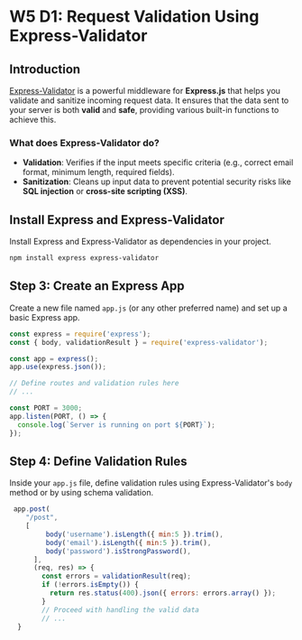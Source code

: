 # W5 D1: Request Validation Using Express-Validator

## Introduction

[Express-Validator](https://express-validator.github.io/docs) is a powerful middleware for **Express.js** that helps you validate and sanitize incoming request data. It ensures that the data sent to your server is both **valid** and **safe**, providing various built-in functions to achieve this.

### What does Express-Validator do?

- **Validation**: Verifies if the input meets specific criteria (e.g., correct email format, minimum length, required fields).
- **Sanitization**: Cleans up input data to prevent potential security risks like **SQL injection** or **cross-site scripting (XSS)**.

## Install Express and Express-Validator

Install Express and Express-Validator as dependencies in your project.
```bash
npm install express express-validator
```
## Step 3: Create an Express App

Create a new file named `app.js` (or any other preferred name) and set up a basic Express app.

```javascript
const express = require('express');
const { body, validationResult } = require('express-validator');

const app = express();
app.use(express.json());

// Define routes and validation rules here
// ...

const PORT = 3000;
app.listen(PORT, () => {
  console.log(`Server is running on port ${PORT}`);
});
```
## Step 4: Define Validation Rules

Inside your `app.js` file, define validation rules using Express-Validator's `body` method or by using schema validation.
```Javascript
 app.post(
    "/post",
    [
         body('username').isLength({ min:5 }).trim(),
         body('email').isLength({ min:5 }).trim(),
         body('password').isStrongPassword(),
      ],
      (req, res) => {
        const errors = validationResult(req);
        if (!errors.isEmpty()) {
          return res.status(400).json({ errors: errors.array() });
        }
        // Proceed with handling the valid data
        // ...
  }

```
